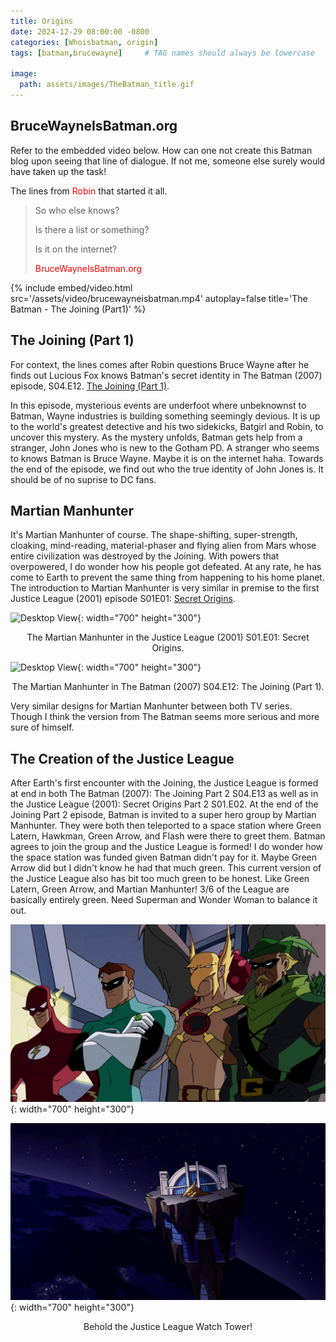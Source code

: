 ```yaml
---
title: Origins
date: 2024-12-29 08:00:00 -0800
categories: [Whoisbatman, origin]
tags: [batman,brucewayne]     # TAG names should always be lowercase

image:
  path: assets/images/TheBatman_title.gif
---
```


<style>
r { color: Red }
o { color: Orange }
g { color: Green }
</style>

## BruceWayneIsBatman.org

Refer to the embedded video below. How can one not create this Batman blog upon seeing that line of dialogue. If not me, someone else surely would have taken up the task!

The lines from <r>Robin</r> that started it all. 
> So who else knows?
> 
> Is there a list or something?
> 
> Is it on the internet?
> 
> <r>BruceWayneIsBatman.org</r>

{%
  include embed/video.html
  src='/assets/video/brucewayneisbatman.mp4'
  autoplay=false
  title='The Batman - The Joining (Part1)'
%}

## The Joining (Part 1)

For context, the lines comes after Robin questions Bruce Wayne after he finds out Lucious Fox knows Batman's secret identity in The Batman (2007) episode, S04.E12. [The Joining (Part 1)](https://www.imdb.com/title/tt0856357/). 

In this episode, mysterious events are underfoot where unbeknownst to Batman, Wayne industries is building something seemingly devious. It is up to the world's greatest detective and his two sidekicks, Batgirl and Robin, to uncover this mystery. As the mystery unfolds, Batman gets help from a stranger, John Jones who is new to the Gotham PD. A stranger who seems to knows Batman is Bruce Wayne. Maybe it is on the internet haha. Towards the end of the episode, we find out who the true identity of John Jones is. It should be of no suprise to DC fans. 

## Martian Manhunter

It's Martian Manhunter of course. The shape-shifting, super-strength, cloaking, mind-reading, material-phaser and flying alien from Mars whose entire civilization was destroyed by the Joining. With powers that overpowered, I do wonder how his people got defeated. At any rate, he has come to Earth to prevent the same thing from happening to his home planet. The introduction to Martian Manhunter is very similar in premise to the first Justice League (2001) episode S01E01: [Secret Origins](https://www.imdb.com/title/tt0618170/). 

![Desktop View](https://m.media-amazon.com/images/M/MV5BM2U3ZjRjY2EtMDUzNy00ZGIxLTg1YjktNGYzMmNiZjJhYzI0XkEyXkFqcGc@._V1_.jpg){: width="700" height="300"} 
<p style='text-align: center;'>The Martian Manhunter in the Justice League (2001) S01.E01: Secret Origins.</p>

![Desktop View](https://pbs.twimg.com/media/GMRt7ruWcAAY76E.jpg){: width="700" height="300"}
<p style='text-align: center;'>The Martian Manhunter in The Batman (2007) S04.E12: The Joining (Part 1).</p>

Very similar designs for Martian Manhunter between both TV series. Though I think the version from The Batman seems more serious and more sure of himself.

## The Creation of the Justice League

After Earth's first encounter with the Joining, the Justice League is formed at end in both The Batman (2007): The Joining Part 2 S04.E13 as well as in the Justice League (2001): Secret Origins Part 2 S01.E02. At the end of the Joining Part 2 episode, Batman is invited to a super hero group by Martian Manhunter. They were both then teleported to a space station where Green Latern, Hawkman, Green Arrow, and Flash were there to greet them. Batman agrees to join the group and the Justice League is formed! I do wonder how the space station was funded given Batman didn't pay for it. Maybe Green Arrow did but I didn't know he had that much green. This current version of the Justice League also has bit too much green to be honest. Like Green Latern, Green Arrow, and Martian Manhunter! 3/6 of the League are basically entirely green. Need Superman and Wonder Woman to balance it out.

![Desktop View](/assets/images/Justice_League.png){: width="700" height="300"} 

![Desktop View](/assets/images/Watch_tower.png){: width="700" height="300"} 
<p style='text-align: center;'>Behold the Justice League Watch Tower!</p>

<script src="https://giscus.app/client.js"
        data-repo="pkfamily/pkfamily.github.io"
        data-repo-id="R_kgDONjDBxQ"
        data-category="General"
        data-category-id="DIC_kwDONjDBxc4Clntm"
        data-mapping="pathname"
        data-strict="0"
        data-reactions-enabled="1"
        data-emit-metadata="0"
        data-input-position="bottom"
        data-theme="dark"
        data-lang="en"
        crossorigin="anonymous"
        async>
</script>
